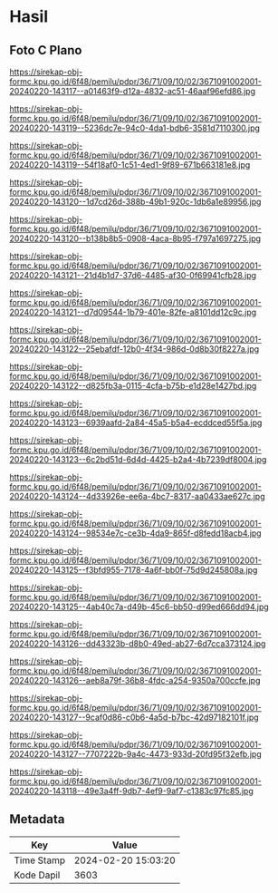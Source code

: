 # Hasil

## Foto C Plano

https://sirekap-obj-formc.kpu.go.id/6f48/pemilu/pdpr/36/71/09/10/02/3671091002001-20240220-143117--a01463f9-d12a-4832-ac51-46aaf96efd86.jpg

https://sirekap-obj-formc.kpu.go.id/6f48/pemilu/pdpr/36/71/09/10/02/3671091002001-20240220-143119--5236dc7e-94c0-4da1-bdb6-3581d7110300.jpg

https://sirekap-obj-formc.kpu.go.id/6f48/pemilu/pdpr/36/71/09/10/02/3671091002001-20240220-143119--54f18af0-1c51-4ed1-9f89-671b663181e8.jpg

https://sirekap-obj-formc.kpu.go.id/6f48/pemilu/pdpr/36/71/09/10/02/3671091002001-20240220-143120--1d7cd26d-388b-49b1-920c-1db6a1e89956.jpg

https://sirekap-obj-formc.kpu.go.id/6f48/pemilu/pdpr/36/71/09/10/02/3671091002001-20240220-143120--b138b8b5-0908-4aca-8b95-f797a1697275.jpg

https://sirekap-obj-formc.kpu.go.id/6f48/pemilu/pdpr/36/71/09/10/02/3671091002001-20240220-143121--21d4b1d7-37d6-4485-af30-0f69941cfb28.jpg

https://sirekap-obj-formc.kpu.go.id/6f48/pemilu/pdpr/36/71/09/10/02/3671091002001-20240220-143121--d7d09544-1b79-401e-82fe-a8101dd12c9c.jpg

https://sirekap-obj-formc.kpu.go.id/6f48/pemilu/pdpr/36/71/09/10/02/3671091002001-20240220-143122--25ebafdf-12b0-4f34-986d-0d8b30f8227a.jpg

https://sirekap-obj-formc.kpu.go.id/6f48/pemilu/pdpr/36/71/09/10/02/3671091002001-20240220-143122--d825fb3a-0115-4cfa-b75b-e1d28e1427bd.jpg

https://sirekap-obj-formc.kpu.go.id/6f48/pemilu/pdpr/36/71/09/10/02/3671091002001-20240220-143123--6939aafd-2a84-45a5-b5a4-ecddced55f5a.jpg

https://sirekap-obj-formc.kpu.go.id/6f48/pemilu/pdpr/36/71/09/10/02/3671091002001-20240220-143123--6c2bd51d-6d4d-4425-b2a4-4b7239df8004.jpg

https://sirekap-obj-formc.kpu.go.id/6f48/pemilu/pdpr/36/71/09/10/02/3671091002001-20240220-143124--4d33926e-ee6a-4bc7-8317-aa0433ae627c.jpg

https://sirekap-obj-formc.kpu.go.id/6f48/pemilu/pdpr/36/71/09/10/02/3671091002001-20240220-143124--98534e7c-ce3b-4da9-865f-d8fedd18acb4.jpg

https://sirekap-obj-formc.kpu.go.id/6f48/pemilu/pdpr/36/71/09/10/02/3671091002001-20240220-143125--f3bfd955-7178-4a6f-bb0f-75d9d245808a.jpg

https://sirekap-obj-formc.kpu.go.id/6f48/pemilu/pdpr/36/71/09/10/02/3671091002001-20240220-143125--4ab40c7a-d49b-45c6-bb50-d99ed666dd94.jpg

https://sirekap-obj-formc.kpu.go.id/6f48/pemilu/pdpr/36/71/09/10/02/3671091002001-20240220-143126--dd43323b-d8b0-49ed-ab27-6d7cca373124.jpg

https://sirekap-obj-formc.kpu.go.id/6f48/pemilu/pdpr/36/71/09/10/02/3671091002001-20240220-143126--aeb8a79f-36b8-4fdc-a254-9350a700ccfe.jpg

https://sirekap-obj-formc.kpu.go.id/6f48/pemilu/pdpr/36/71/09/10/02/3671091002001-20240220-143127--9caf0d86-c0b6-4a5d-b7bc-42d97182101f.jpg

https://sirekap-obj-formc.kpu.go.id/6f48/pemilu/pdpr/36/71/09/10/02/3671091002001-20240220-143127--7707222b-9a4c-4473-933d-20fd95f32efb.jpg

https://sirekap-obj-formc.kpu.go.id/6f48/pemilu/pdpr/36/71/09/10/02/3671091002001-20240220-143118--49e3a4ff-9db7-4ef9-9af7-c1383c97fc85.jpg


## Metadata

| Key        | Value               |
| ---------- | ------------------- |
| Time Stamp | 2024-02-20 15:03:20 |
| Kode Dapil | 3603                |



